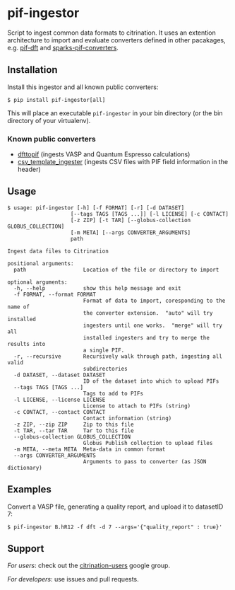 # pif-ingestor

Script to ingest common data formats to citrination.
It uses an extention architecture to import and evaluate converters defined in other pacakages, e.g. [pif-dft](https://github.com/CitrineInformatics/pif-dft) and [sparks-pif-converters](https://github.com/CitrineInformatics/sparks-pif-converters).

## Installation

Install this ingestor and all known public converters:
```
$ pip install pif-ingestor[all]
```
This will place an executable `pif-ingestor` in your bin directory (or the bin directory of your virtualenv).

### Known public converters
 * [dfttopif](https://github.com/CitrineInformatics/pif-dft) (ingests VASP and Quantum Espresso calculations)
 * [csv_template_ingester](https://github.com/CitrineInformatics/csv_template_ingester) (ingests CSV files with PIF field information in the header)

## Usage
```
$ usage: pif-ingestor [-h] [-f FORMAT] [-r] [-d DATASET]
                    [--tags TAGS [TAGS ...]] [-l LICENSE] [-c CONTACT]
                    [-z ZIP] [-t TAR] [--globus-collection GLOBUS_COLLECTION]
                    [-m META] [--args CONVERTER_ARGUMENTS]
                    path

Ingest data files to Citrination

positional arguments:
  path                  Location of the file or directory to import

optional arguments:
  -h, --help            show this help message and exit
  -f FORMAT, --format FORMAT
                        Format of data to import, coresponding to the name of
                        the converter extension.  "auto" will try installed
                        ingesters until one works.  "merge" will try all 
                        installed ingesters and try to merge the results into
                        a single PIF.
  -r, --recursive       Recursively walk through path, ingesting all valid
                        subdirectories
  -d DATASET, --dataset DATASET
                        ID of the dataset into which to upload PIFs
  --tags TAGS [TAGS ...]
                        Tags to add to PIFs
  -l LICENSE, --license LICENSE
                        License to attach to PIFs (string)
  -c CONTACT, --contact CONTACT
                        Contact information (string)
  -z ZIP, --zip ZIP     Zip to this file
  -t TAR, --tar TAR     Tar to this file
  --globus-collection GLOBUS_COLLECTION
                        Globus Publish collection to upload files
  -m META, --meta META  Meta-data in common format
  --args CONVERTER_ARGUMENTS
                        Arguments to pass to converter (as JSON dictionary)
```

## Examples

Convert a VASP file, generating a quality report, and upload it to datasetID 7:
```
$ pif-ingestor B.hR12 -f dft -d 7 --args='{"quality_report" : true}'
```

## Support

*For users*: check out the [citrination-users](https://groups.google.com/forum/#!forum/citrination-users) google group.

*For developers*: use issues and pull requests.
